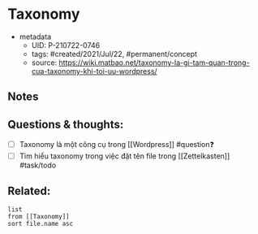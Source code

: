 ---
---

# Taxonomy

- metadata
	- UID: P-210722-0746
	- tags: #created/2021/Jul/22, #permanent/concept 
	- source: https://wiki.matbao.net/taxonomy-la-gi-tam-quan-trong-cua-taxonomy-khi-toi-uu-wordpress/

## Notes


## Questions & thoughts:
- [ ] Taxonomy là một công cụ trong [[Wordpress]] #question❓ 
- [ ] Tìm hiểu taxonomy trong việc đặt tên file trong [[Zettelkasten]] #task/todo 

## Related:
```dataview
list
from [[Taxonomy]]
sort file.name asc
```
